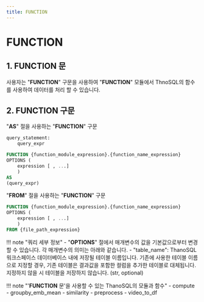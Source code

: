 ```yaml
---
title: FUNCTION
---
```


# __FUNCTION__

## __1. FUNCTION 문__

사용자는 "__FUNCTION__" 구문을 사용하여 "__FUNCTION__" 모듈에서 ThnoSQL의 함수를 사용하여 데이터를 처리 할 수 있습니다.

## __2. FUNCTION 구문__

"__AS__" 절을 사용하는 "__FUNCTION__" 구문

```sql
query_statement:
    query_expr

FUNCTION {function_module_expression}.{function_name_expression}
OPTIONS (
    expression [ , ...]
    )
AS
(query_expr)
```

"__FROM__" 절을 사용하는 "__FUNCTION__" 구문

```sql
FUNCTION {function_module_expression}.{function_name_expression}
OPTIONS (
    expression [ , ...]
    )
FROM {file_path_expression}
```

!!! note "쿼리 세부 정보"
    - "__OPTIONS__" 절에서 매개변수의 값을 기본값으로부터 변경할 수 있습니다. 각 매개변수의 의미는 아래와 같습니다.
        - "table_name": ThanoSQL 워크스페이스 데이터베이스 내에 저장될 테이블 이름입니다. 기존에 사용한 테이블 이름으로 지정할 경우, 기존 테이블은 결과값을 포함한 컬럼을 추가한 테이블로 대체됩니다. 지정하지 않을 시 테이블을 저장하지 않습니다. (str, optional)


!!! note "'__FUNCTION__ 문'을 사용할 수 있는 ThanoSQL의 모듈과 함수"
    - compute
        - groupby_emb_mean
        - similarity
    - preprocess
        - video_to_df     